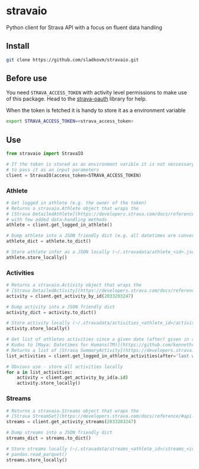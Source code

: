 # stravaio
Python client for Strava API with a focus on fluent data handling

## Install
```bash
git clone https://github.com/sladkovm/stravaio.git
```

## Before use
You need `STRAVA_ACCESS_TOKEN` with activity level permissions to make use of this package. Head to the [strava-oauth](https://github.com/sladkovm/strava-oauth) library for help.

When the token is fetched it is handy to store it as a environment variable

```bash
export STRAVA_ACCESS_TOKEN=<strava_access_token>
```

## Use

```python
from stravaio import StravaIO

# If the token is stored as an environment varible it is not neccessary
# to pass it as an input parameters
client = StravaIO(access_token=STRAVA_ACCESS_TOKEN)
```

### Athlete
```python
# Get logged in athlete (e.g. the owner of the token)
# Returns a stravaio.Athlete object that wraps the
# [Strava DetailedAthlete](https://developers.strava.com/docs/reference/#api-models-DetailedAthlete)
# with few added data-handling methods
athlete = client.get_logged_in_athlete()

# Dump athlete into a JSON friendly dict (e.g. all datetimes are converted into iso8601)
athlete_dict = athlete.to_dict()

# Store athlete infor as a JSON locally (~/.stravadata/athlete_<id>.json)
athlete.store_locally()
```

### Activities
```python
# Returns a stravaio.Activity object that wraps the 
# [Strava DetailedActivity](https://developers.strava.com/docs/reference/#api-models-DetailedActivity)
activity = client.get_activity_by_id(2033203247)

# Dump activity into a JSON friendly dict
activity_dict = activity.to_dict()

# Store activity locally (~/.stravadata/activities_<athlete_id>/activity_<id>.json)
activity.store_locally()

# Get list of athletes activities since a given date (after) given in a human friendly format.
# Kudos to [Maya: Datetimes for Humans(TM)](https://github.com/kennethreitz/maya)
# Returns a list of [Strava SummaryActivity](https://developers.strava.com/docs/reference/#api-models-SummaryActivity) objects
list_activities = client.get_logged_in_athlete_activities(after='last week')

# Obvious use - store all activities locally
for a in list_activities:
    activity = client.get_activity_by_id(a.id)
    activity.store_locally()
```

### Streams
```python
# Returns a stravaio.Streams object that wraps the 
# [Strava StreamSet](https://developers.strava.com/docs/reference/#api-models-StreamSet)
streams = client.get_activity_streams(2033203247)

# Dump streams into a JSON friendly dict
streams_dict = streams.to_dict()

# Store streams locally (~/.stravadata/streams_<athlete_id>/streams_<id>.json) as a .parquet file, that can be loaded later using the
# pandas.read_parquet()
streams.store_locally()

```